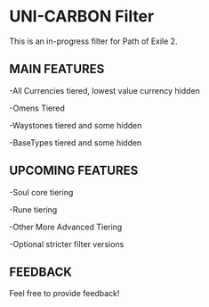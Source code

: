 # UNI-CARBON Filter

This is an in-progress filter for Path of Exile 2.


## MAIN FEATURES

-All Currencies tiered, lowest value currency hidden

-Omens Tiered

-Waystones tiered and some hidden

-BaseTypes tiered and some hidden


## UPCOMING FEATURES

-Soul core tiering

-Rune tiering

-Other More Advanced Tiering

-Optional stricter filter versions


## FEEDBACK

Feel free to provide feedback!
